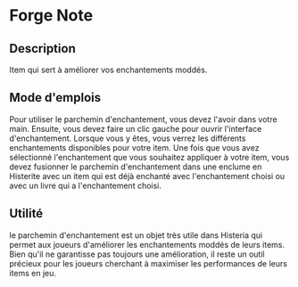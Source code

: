 # Forge Note

## Description
Item qui sert à améliorer vos enchantements moddés.

## Mode d'emplois
Pour utiliser le parchemin d'enchantement, vous devez l'avoir dans votre main. Ensuite, vous devez faire un clic gauche pour ouvrir l'interface d'enchantement. Lorsque vous y êtes, vous verrez les différents enchantements disponibles pour votre item. Une fois que vous avez sélectionné l'enchantement que vous souhaitez appliquer à votre item, vous devez fusionner le parchemin d'enchantement dans une enclume en Histerite avec un item qui est déjà enchanté avec l'enchantement choisi ou avec un livre qui a l'enchantement choisi.


## Utilité
le parchemin d'enchantement est un objet très utile dans Histeria qui permet aux joueurs d'améliorer les enchantements moddés de leurs items. Bien qu'il ne garantisse pas toujours une amélioration, il reste un outil précieux pour les joueurs cherchant à maximiser les performances de leurs items en jeu.